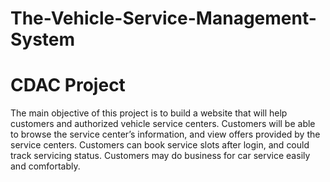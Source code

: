 # The-Vehicle-Service-Management-System
# CDAC Project

The main objective of this project is to build a website that will help customers and authorized vehicle service centers. Customers will be able to browse the service center’s information, and view offers provided by the service centers. Customers can book service slots after login, and could track servicing status. Customers may do business for car service easily and comfortably.
